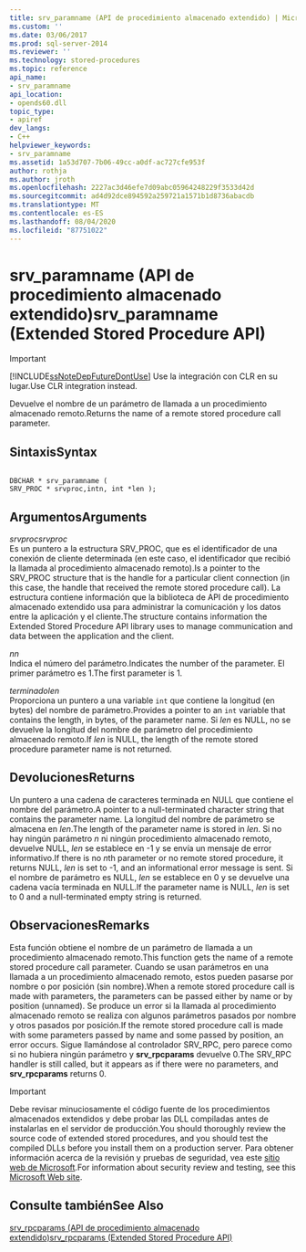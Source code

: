 ```yaml
---
title: srv_paramname (API de procedimiento almacenado extendido) | Microsoft Docs
ms.custom: ''
ms.date: 03/06/2017
ms.prod: sql-server-2014
ms.reviewer: ''
ms.technology: stored-procedures
ms.topic: reference
api_name:
- srv_paramname
api_location:
- opends60.dll
topic_type:
- apiref
dev_langs:
- C++
helpviewer_keywords:
- srv_paramname
ms.assetid: 1a53d707-7b06-49cc-a0df-ac727cfe953f
author: rothja
ms.author: jroth
ms.openlocfilehash: 2227ac3d46efe7d09abc05964248229f3533d42d
ms.sourcegitcommit: ad4d92dce894592a259721a1571b1d8736abacdb
ms.translationtype: MT
ms.contentlocale: es-ES
ms.lasthandoff: 08/04/2020
ms.locfileid: "87751022"
---
```

# <a name="srv_paramname-extended-stored-procedure-api"></a><span data-ttu-id="34973-102">srv_paramname (API de procedimiento almacenado extendido)</span><span class="sxs-lookup"><span data-stu-id="34973-102">srv_paramname (Extended Stored Procedure API)</span></span>
    
> [!IMPORTANT]  
>  [!INCLUDE[ssNoteDepFutureDontUse](../../includes/ssnotedepfuturedontuse-md.md)] <span data-ttu-id="34973-103">Use la integración con CLR en su lugar.</span><span class="sxs-lookup"><span data-stu-id="34973-103">Use CLR integration instead.</span></span>  
  
 <span data-ttu-id="34973-104">Devuelve el nombre de un parámetro de llamada a un procedimiento almacenado remoto.</span><span class="sxs-lookup"><span data-stu-id="34973-104">Returns the name of a remote stored procedure call parameter.</span></span>  
  
## <a name="syntax"></a><span data-ttu-id="34973-105">Sintaxis</span><span class="sxs-lookup"><span data-stu-id="34973-105">Syntax</span></span>  
  
```  
  
DBCHAR * srv_paramname (  
SRV_PROC * srvproc,intn, int *len );  
```  
  
## <a name="arguments"></a><span data-ttu-id="34973-106">Argumentos</span><span class="sxs-lookup"><span data-stu-id="34973-106">Arguments</span></span>  
 <span data-ttu-id="34973-107">*srvproc*</span><span class="sxs-lookup"><span data-stu-id="34973-107">*srvproc*</span></span>  
 <span data-ttu-id="34973-108">Es un puntero a la estructura SRV_PROC, que es el identificador de una conexión de cliente determinada (en este caso, el identificador que recibió la llamada al procedimiento almacenado remoto).</span><span class="sxs-lookup"><span data-stu-id="34973-108">Is a pointer to the SRV_PROC structure that is the handle for a particular client connection (in this case, the handle that received the remote stored procedure call).</span></span> <span data-ttu-id="34973-109">La estructura contiene información que la biblioteca de API de procedimiento almacenado extendido usa para administrar la comunicación y los datos entre la aplicación y el cliente.</span><span class="sxs-lookup"><span data-stu-id="34973-109">The structure contains information the Extended Stored Procedure API library uses to manage communication and data between the application and the client.</span></span>  
  
 <span data-ttu-id="34973-110">*n*</span><span class="sxs-lookup"><span data-stu-id="34973-110">*n*</span></span>  
 <span data-ttu-id="34973-111">Indica el número del parámetro.</span><span class="sxs-lookup"><span data-stu-id="34973-111">Indicates the number of the parameter.</span></span> <span data-ttu-id="34973-112">El primer parámetro es 1.</span><span class="sxs-lookup"><span data-stu-id="34973-112">The first parameter is 1.</span></span>  
  
 <span data-ttu-id="34973-113">*terminado*</span><span class="sxs-lookup"><span data-stu-id="34973-113">*len*</span></span>  
 <span data-ttu-id="34973-114">Proporciona un puntero a una variable `int` que contiene la longitud (en bytes) del nombre de parámetro.</span><span class="sxs-lookup"><span data-stu-id="34973-114">Provides a pointer to an `int` variable that contains the length, in bytes, of the parameter name.</span></span> <span data-ttu-id="34973-115">Si *len* es NULL, no se devuelve la longitud del nombre de parámetro del procedimiento almacenado remoto.</span><span class="sxs-lookup"><span data-stu-id="34973-115">If *len* is NULL, the length of the remote stored procedure parameter name is not returned.</span></span>  
  
## <a name="returns"></a><span data-ttu-id="34973-116">Devoluciones</span><span class="sxs-lookup"><span data-stu-id="34973-116">Returns</span></span>  
 <span data-ttu-id="34973-117">Un puntero a una cadena de caracteres terminada en NULL que contiene el nombre del parámetro.</span><span class="sxs-lookup"><span data-stu-id="34973-117">A pointer to a null-terminated character string that contains the parameter name.</span></span> <span data-ttu-id="34973-118">La longitud del nombre de parámetro se almacena en *len*.</span><span class="sxs-lookup"><span data-stu-id="34973-118">The length of the parameter name is stored in *len*.</span></span> <span data-ttu-id="34973-119">Si no hay ningún parámetro *n* ni ningún procedimiento almacenado remoto, devuelve NULL, *len* se establece en -1 y se envía un mensaje de error informativo.</span><span class="sxs-lookup"><span data-stu-id="34973-119">If there is no *n*th parameter or no remote stored procedure, it returns NULL, *len* is set to -1, and an informational error message is sent.</span></span> <span data-ttu-id="34973-120">Si el nombre de parámetro es NULL, *len* se establece en 0 y se devuelve una cadena vacía terminada en NULL.</span><span class="sxs-lookup"><span data-stu-id="34973-120">If the parameter name is NULL, *len* is set to 0 and a null-terminated empty string is returned.</span></span>  
  
## <a name="remarks"></a><span data-ttu-id="34973-121">Observaciones</span><span class="sxs-lookup"><span data-stu-id="34973-121">Remarks</span></span>  
 <span data-ttu-id="34973-122">Esta función obtiene el nombre de un parámetro de llamada a un procedimiento almacenado remoto.</span><span class="sxs-lookup"><span data-stu-id="34973-122">This function gets the name of a remote stored procedure call parameter.</span></span> <span data-ttu-id="34973-123">Cuando se usan parámetros en una llamada a un procedimiento almacenado remoto, estos pueden pasarse por nombre o por posición (sin nombre).</span><span class="sxs-lookup"><span data-stu-id="34973-123">When a remote stored procedure call is made with parameters, the parameters can be passed either by name or by position (unnamed).</span></span> <span data-ttu-id="34973-124">Se produce un error si la llamada al procedimiento almacenado remoto se realiza con algunos parámetros pasados por nombre y otros pasados por posición.</span><span class="sxs-lookup"><span data-stu-id="34973-124">If the remote stored procedure call is made with some parameters passed by name and some passed by position, an error occurs.</span></span> <span data-ttu-id="34973-125">Sigue llamándose al controlador SRV_RPC, pero parece como si no hubiera ningún parámetro y **srv_rpcparams** devuelve 0.</span><span class="sxs-lookup"><span data-stu-id="34973-125">The SRV_RPC handler is still called, but it appears as if there were no parameters, and **srv_rpcparams** returns 0.</span></span>  
  
> [!IMPORTANT]  
>  <span data-ttu-id="34973-126">Debe revisar minuciosamente el código fuente de los procedimientos almacenados extendidos y debe probar las DLL compiladas antes de instalarlas en el servidor de producción.</span><span class="sxs-lookup"><span data-stu-id="34973-126">You should thoroughly review the source code of extended stored procedures, and you should test the compiled DLLs before you install them on a production server.</span></span> <span data-ttu-id="34973-127">Para obtener información acerca de la revisión y pruebas de seguridad, vea este [sitio web de Microsoft](https://go.microsoft.com/fwlink/?LinkID=54761&amp;clcid=0x409https://msdn.microsoft.com/security/).</span><span class="sxs-lookup"><span data-stu-id="34973-127">For information about security review and testing, see this [Microsoft Web site](https://go.microsoft.com/fwlink/?LinkID=54761&amp;clcid=0x409https://msdn.microsoft.com/security/).</span></span>  
  
## <a name="see-also"></a><span data-ttu-id="34973-128">Consulte también</span><span class="sxs-lookup"><span data-stu-id="34973-128">See Also</span></span>  
 [<span data-ttu-id="34973-129">srv_rpcparams &#40;API de procedimiento almacenado extendido&#41;</span><span class="sxs-lookup"><span data-stu-id="34973-129">srv_rpcparams &#40;Extended Stored Procedure API&#41;</span></span>](srv-rpcparams-extended-stored-procedure-api.md)  
  
  
